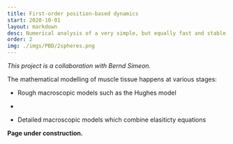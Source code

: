 ```yaml
---
title: First-order position-based dynamics
start: 2020-10-01
layout: markdown
desc: Numerical analysis of a very simple, but equally fast and stable numerical method from computer graphics.
order: 2
img: ./imgs/PBD/2spheres.png
---
```


_This project is a collaboration with Bernd Simeon._

The mathematical modelling of muscle tissue happens at various stages:
- Rough macroscopic models such as the Hughes model
- 


- Detailed macroscopic models which combine elasiticty equations



**Page under construction.**